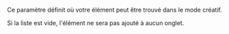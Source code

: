 Ce paramètre définit où votre élément peut être trouvé dans le mode créatif.

Si la liste est vide, l'élément ne sera pas ajouté à aucun onglet.